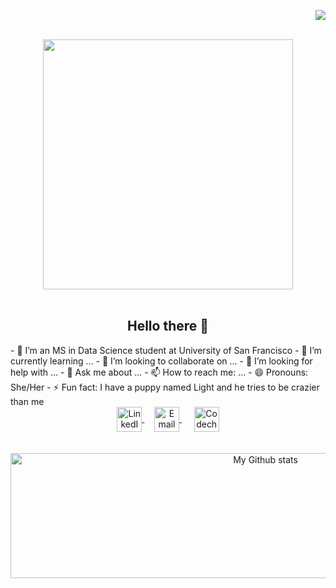 
<p align="right"> <img src="https://komarev.com/ghpvc/?username=MohanaMeher" /> </p>
<p align="center">
<br><img src="chilldev.gif" width="400px"><br/><br/>

<h2 align="center">Hello there 👋</h2>
- 🔭 I’m an MS in Data Science student at University of San Francisco
- 🌱 I’m currently learning ...
- 👯 I’m looking to collaborate on ...
- 🤔 I’m looking for help with ...
- 💬 Ask me about ...
- 📫 How to reach me: ...
- 😄 Pronouns: She/Her
- ⚡ Fun fact: I have a puppy named Light and he tries to be crazier than me

<div align="center">
  
<a href="https://www.linkedin.com/in/mohanamedisetty/">
  <img align="center" alt="LinkedIn" width="40px" src="https://img.icons8.com/color/48/000000/linkedin.png" />
</a>&nbsp;&nbsp;&nbsp;

<a href="mailto:medisettymohana@gmail.com">
  <img align="center" alt="Email" width="40px" src="https://img.icons8.com/color/48/000000/gmail--v1.png" />
</a>&nbsp;&nbsp;&nbsp;&nbsp;


<a href="https://www.codechef.com/users/mohanameher">
  <img align="center" alt="Codechef" width="40px" src="https://cdn.jsdelivr.net/npm/simple-icons@v3/icons/codechef.svg" />
</a>

</div >

<br>  
<br>  
<div align="center">
<img alt="My Github stats" align="center" border-radius="40px" width="800px" height="200px" src="https://github-readme-stats.vercel.app/api?username=MohanaMeher&count_private=true&show_icons=true&hide_border=true&theme=monokai" href="https://github.com/MohanaMeher"/>
</div>
<!--

-->
